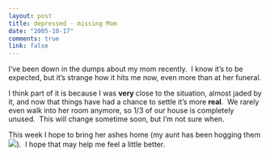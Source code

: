 ```yaml
--- 
layout: post
title: depressed - missing Mom
date: "2005-10-17"
comments: true
link: false
---
```

<p>I&rsquo;ve been down in the dumps about my mom recently.&nbsp; I know it&rsquo;s to be expected, but it&rsquo;s strange how it hits me now, even more than at her funeral.</p><p>I think part of it is because I was <strong>very </strong>close to the situation, almost jaded by it, and now that things have had a chance to settle it&rsquo;s more <strong>real</strong>.&nbsp; We rarely even walk into her room anymore, so 1/3 of our house is completely unused.&nbsp; This will change sometime soon, but I&rsquo;m not sure when.</p><p>This week I hope to bring her ashes home (my aunt has been hogging them <img src="http://ben.lyntonweb.com/blog/uploads/smile1.gif" />).&nbsp; I hope that may help me feel a little better.</p>
